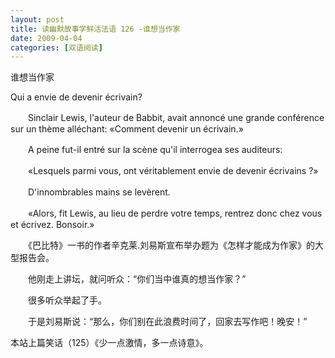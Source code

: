 ```yaml
---
layout: post
title: 读幽默故事学鲜活法语 126 -谁想当作家
date: 2009-04-04
categories: [双语阅读]  
---
```


谁想当作家

Qui a envie de devenir écrivain?

　　Sinclair Lewis, l'auteur de Babbit, avait annoncé une grande conférence sur un thème alléchant: «Comment devenir un écrivain.»

　　A peine fut-il entré sur la scène qu'il interrogea ses auditeurs:

　　«Lesquels parmi vous, ont véritablement envie de devenir écrivains ?»

　　D'innombrables mains se levèrent.

　　«Alors, fit Lewis, au lieu de perdre votre temps, rentrez donc chez vous et écrivez. Bonsoir.»



　　《巴比特》一书的作者辛克莱.刘易斯宣布举办题为《怎样才能成为作家》的大型报告会。

　　他刚走上讲坛，就问听众：“你们当中谁真的想当作家？”

　　很多听众举起了手。

　　于是刘易斯说：“那么，你们别在此浪费时间了，回家去写作吧！晚安！”



本站上篇笑话（125）《少一点激情，多一点诗意》。
